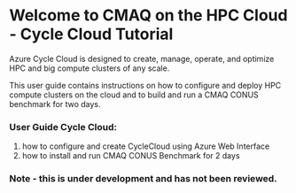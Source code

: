 # Welcome to CMAQ on the HPC Cloud - Cycle Cloud Tutorial

Azure Cycle Cloud is designed to create, manage, operate, and optimize HPC and big compute clusters of any scale.

This user guide contains instructions on how to configure and deploy HPC compute clusters on the cloud and to build and run a CMAQ CONUS benchmark for two days.

### User Guide Cycle Cloud: 
1. how to configure and create CycleCloud using Azure Web Interface
2. how to install and run CMAQ CONUS Benchmark for 2 days


### Note - this is under development and has not been reviewed.





